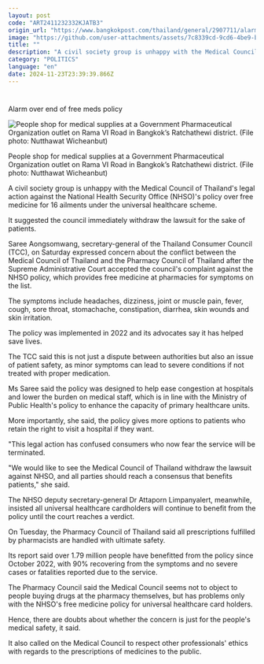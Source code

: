 ```yaml
---
layout: post
code: "ART2411232332KJATB3"
origin_url: "https://www.bangkokpost.com/thailand/general/2907711/alarm-over-end-of-free-meds-policy"
image: "https://github.com/user-attachments/assets/7c8339cd-9cd6-4be9-b727-2064be918555"
title: ""
description: "A civil society group is unhappy with the Medical Council of Thailand"
category: "POLITICS"
language: "en"
date: 2024-11-23T23:39:39.866Z
---
```


# 

Alarm over end of free meds policy

![People shop for medical supplies at a Government Pharmaceutical Organization outlet on  Rama VI Road in Bangkok’s Ratchathewi district. (File photo: Nutthawat Wicheanbut)](https://github.com/user-attachments/assets/fd34fea6-7161-471f-80a2-af3da8b046c8)

People shop for medical supplies at a Government Pharmaceutical Organization outlet on Rama VI Road in Bangkok’s Ratchathewi district. (File photo: Nutthawat Wicheanbut)

A civil society group is unhappy with the Medical Council of Thailand's legal action against the National Health Security Office (NHSO)'s policy over free medicine for 16 ailments under the universal healthcare scheme.

It suggested the council immediately withdraw the lawsuit for the sake of patients.

Saree Aongsomwang, secretary-general of the Thailand Consumer Council (TCC), on Saturday expressed concern about the conflict between the Medical Council of Thailand and the Pharmacy Council of Thailand after the Supreme Administrative Court accepted the council's complaint against the NHSO policy, which provides free medicine at pharmacies for symptoms on the list.

The symptoms include headaches, dizziness, joint or muscle pain, fever, cough, sore throat, stomachache, constipation, diarrhea, skin wounds and skin irritation.

The policy was implemented in 2022 and its advocates say it has helped save lives.

The TCC said this is not just a dispute between authorities but also an issue of patient safety, as minor symptoms can lead to severe conditions if not treated with proper medication.

Ms Saree said the policy was designed to help ease congestion at hospitals and lower the burden on medical staff, which is in line with the Ministry of Public Health's policy to enhance the capacity of primary healthcare units.

More importantly, she said, the policy gives more options to patients who retain the right to visit a hospital if they want.

"This legal action has confused consumers who now fear the service will be terminated.

"We would like to see the Medical Council of Thailand withdraw the lawsuit against NHSO, and all parties should reach a consensus that benefits patients," she said.

The NHSO deputy secretary-general Dr Attaporn Limpanyalert, meanwhile, insisted all universal healthcare cardholders will continue to benefit from the policy until the court reaches a verdict.

On Tuesday, the Pharmacy Council of Thailand said all prescriptions fulfilled by pharmacists are handled with ultimate safety.

Its report said over 1.79 million people have benefitted from the policy since October 2022, with 90% recovering from the symptoms and no severe cases or fatalities reported due to the service.

The Pharmacy Council said the Medical Council seems not to object to people buying drugs at the pharmacy themselves, but has problems only with the NHSO's free medicine policy for universal healthcare card holders.

Hence, there are doubts about whether the concern is just for the people's medical safety, it said.

It also called on the Medical Council to respect other professionals' ethics with regards to the prescriptions of medicines to the public.